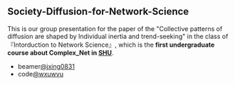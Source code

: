 ## Society-Diffusion-for-Network-Science

This is our group presentation for the paper of the "Collective patterns of diffusion are shaped by Individual inertia and trend-seeking" in the class of 『Intorduction to Network Science』, which is the **first undergraduate course about Complex_Net in [SHU](http://mooc1.elearning.shu.edu.cn/mycourse/studentcourse?courseId=227845011&clazzid=61709981&enc=4e2cfaac316455ff9b10dac6526179a4)**.

- beamer[@jxing0831](https://github.com/jxing0831)
- code[@wxuwvu](https://github.com/wxuwvu)
